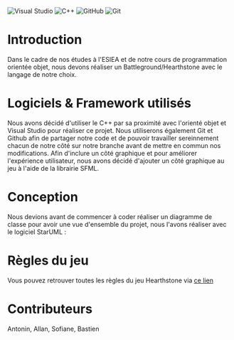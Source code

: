 ![Visual Studio](https://img.shields.io/badge/Visual%20Studio-5C2D91.svg?style=for-the-badge&logo=visual-studio&logoColor=white)
![C++](https://img.shields.io/badge/c++-%2300599C.svg?style=for-the-badge&logo=c%2B%2B&logoColor=white)
![GitHub](https://img.shields.io/badge/github-%23121011.svg?style=for-the-badge&logo=github&logoColor=white)
![Git](https://img.shields.io/badge/git-%23F05033.svg?style=for-the-badge&logo=git&logoColor=white)

# Introduction

Dans le cadre de nos études à l'ESIEA et de notre cours de programmation orientée objet, nous devons réaliser un Battleground/Hearthstone avec le langage de notre choix.

# Logiciels & Framework utilisés

Nous avons décidé d'utiliser le C++ par sa proximité avec l'orienté objet et Visual Studio pour réaliser ce projet. Nous utiliserons également Git et Github afin de partager notre code et de pouvoir travailler sereinnement chacun de notre côté sur notre branche avant de mettre en commun nos modifications. Afin d'inclure un côté graphique et pour améliorer l'expérience utilisateur, nous avons décidé d'ajouter un côté graphique au jeu à l'aide de la librairie SFML.

# Conception

Nous devions avant de commencer à coder réaliser un diagramme de classe pour avoir une vue d'ensemble du projet, nous l'avons réaliser avec le logiciel StarUML :

# Règles du jeu

Vous pouvez retrouver toutes les règles du jeu Hearthstone via [ce lien](https://hearthstone.judgehype.com/regles-hearthstone/) 

# Contributeurs

Antonin, Allan, Sofiane, Bastien
